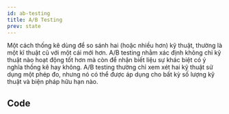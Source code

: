 ```yaml
---
id: ab-testing
title: A/B Testing
prev: state
---
```


Một cách thống kê dùng để so sánh hai (hoặc nhiều hơn) kỹ thuật, thường là một kĩ thuật cũ với một cái mới hơn.  A/B testing nhằm xác định không chỉ kỹ thuật nào hoạt động tốt hơn mà còn để nhận biết liệu sự khác biệt có ý nghĩa thống kê hay không. A/B testing thường chỉ xem xét hai kỹ thuật sử dụng một phép đo, nhưng nó có thể được áp dụng cho bất kỳ số lượng kỹ thuật và biện pháp hữu hạn nào.

## Code